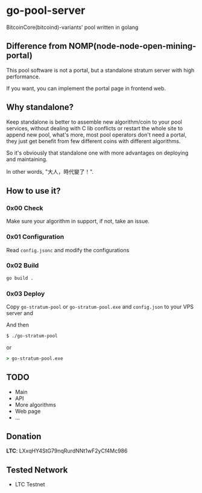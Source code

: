 # go-pool-server

BitcoinCore(bitcoind)-variants' pool written in golang

## Difference from NOMP(node-node-open-mining-portal)

This pool software is not a portal, but a standalone stratum server with high performance.

If you want, you can implement the portal page in frontend web.

## Why standalone?

Keep standalone is better to assemble new algorithm/coin to your pool services, without dealing with C lib conflicts or restart the whole site to append new pool, what's more, most pool operators don't need a portal, they just get benefit from few different coins with different algorithms.

So it's obviously that standalone one with more advantages on deploying and maintaining.

In other words, "大人，時代變了！".

## How to use it?

### 0x00 Check

Make sure your algorithm in support, if not, take an issue. 

### 0x01 Configuration

Read `config.jsonc` and modify the configurations 

### 0x02 Build

```bash
go build .

```

### 0x03 Deploy

Copy `go-stratum-pool` or `go-stratum-pool.exe` and `config.json` to your VPS server and  

And then

```bash
$ ./go-stratum-pool

```

or

```cmd
> go-stratum-pool.exe

```

## TODO

- Main
- API
- More algorithms
- Web page
- ...

## Donation

**LTC**: LXxqHY4StG79nqRurdNNt1wF2yCf4Mc986

## Tested Network
- LTC Testnet
